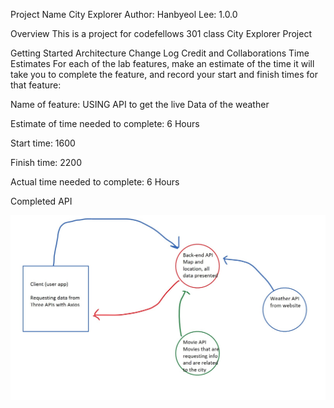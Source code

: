 Project Name City Explorer
Author: Hanbyeol Lee: 1.0.0

Overview
This is a project for codefellows 301 class City Explorer Project

Getting Started
Architecture
Change Log
Credit and Collaborations
Time Estimates For each of the lab features, make an estimate of the time it will take you to complete the feature, and record your start and finish times for that feature:

Name of feature: USING API to get the live Data of the weather

Estimate of time needed to complete: 6 Hours

Start time: 1600

Finish time: 2200

Actual time needed to complete: 6 Hours

Completed API

![Optional Text](8.jpg)
